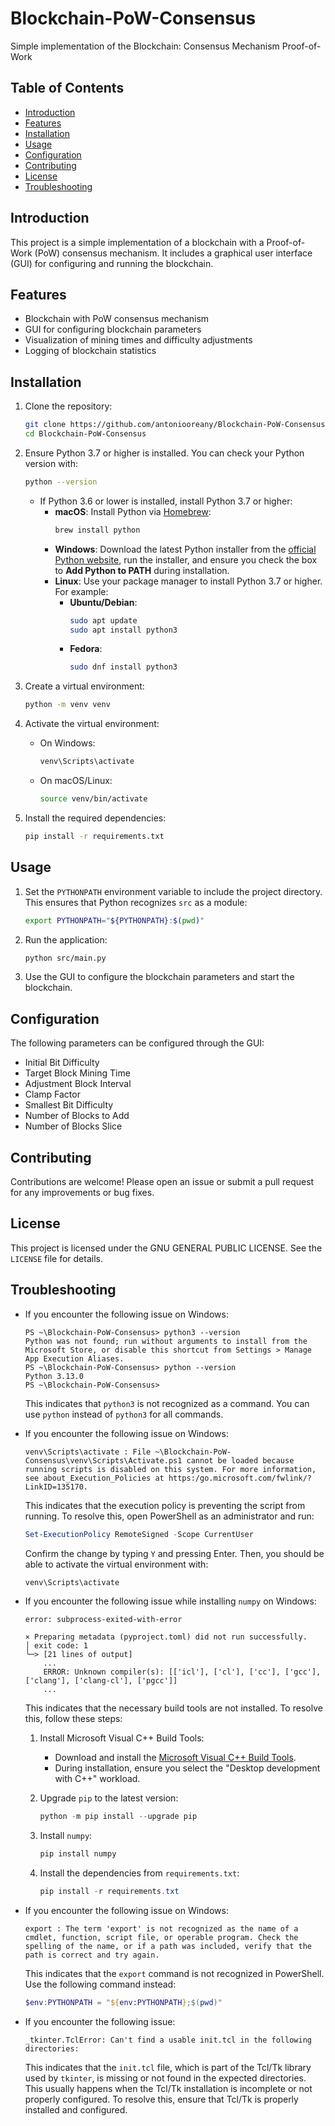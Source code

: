
# Blockchain-PoW-Consensus

Simple implementation of the Blockchain: Consensus Mechanism Proof-of-Work

## Table of Contents
- [Introduction](#introduction)
- [Features](#features)
- [Installation](#installation)
- [Usage](#usage)
- [Configuration](#configuration)
- [Contributing](#contributing)
- [License](#license)
- [Troubleshooting](#troubleshooting)

## Introduction
This project is a simple implementation of a blockchain with a Proof-of-Work (PoW) consensus mechanism. It includes a graphical user interface (GUI) for configuring and running the blockchain.

## Features
- Blockchain with PoW consensus mechanism
- GUI for configuring blockchain parameters
- Visualization of mining times and difficulty adjustments
- Logging of blockchain statistics

## Installation
1. Clone the repository:
    ```bash
    git clone https://github.com/antoniooreany/Blockchain-PoW-Consensus.git
    cd Blockchain-PoW-Consensus
    ```

2. Ensure Python 3.7 or higher is installed. You can check your Python version with:
    ```bash
    python --version
    ```
    - If Python 3.6 or lower is installed, install Python 3.7 or higher:
      - **macOS**: Install Python via [Homebrew](https://brew.sh/):
        ```bash
        brew install python
        ```
      - **Windows**: Download the latest Python installer from the [official Python website](https://www.python.org/downloads/), run the installer, and ensure you check the box to **Add Python to PATH** during installation.
      - **Linux**: Use your package manager to install Python 3.7 or higher. For example:
        - **Ubuntu/Debian**:
          ```bash
          sudo apt update
          sudo apt install python3
          ```
        - **Fedora**:
          ```bash
          sudo dnf install python3
          ```

3. Create a virtual environment:
    ```bash
    python -m venv venv
    ```

4. Activate the virtual environment:
    - On Windows:
        ```bash
        venv\Scripts\activate
        ```
    - On macOS/Linux:
        ```bash
        source venv/bin/activate
        ```

5. Install the required dependencies:
    ```bash
    pip install -r requirements.txt
    ```

## Usage

1. Set the `PYTHONPATH` environment variable to include the project directory. This ensures that Python recognizes `src` as a module:
    ```bash
    export PYTHONPATH="${PYTHONPATH}:$(pwd)"
    ```

2. Run the application:
    ```bash
    python src/main.py
    ```

3. Use the GUI to configure the blockchain parameters and start the blockchain.

## Configuration
The following parameters can be configured through the GUI:
- Initial Bit Difficulty
- Target Block Mining Time
- Adjustment Block Interval
- Clamp Factor
- Smallest Bit Difficulty
- Number of Blocks to Add
- Number of Blocks Slice

## Contributing
Contributions are welcome! Please open an issue or submit a pull request for any improvements or bug fixes.

## License
This project is licensed under the GNU GENERAL PUBLIC LICENSE. See the `LICENSE` file for details.

## Troubleshooting

- If you encounter the following issue on Windows:
    ```plaintext
    PS ~\Blockchain-PoW-Consensus> python3 --version
    Python was not found; run without arguments to install from the Microsoft Store, or disable this shortcut from Settings > Manage App Execution Aliases.
    PS ~\Blockchain-PoW-Consensus> python --version
    Python 3.13.0
    PS ~\Blockchain-PoW-Consensus>
    ```
    This indicates that `python3` is not recognized as a command. You can use `python` instead of `python3` for all commands.

- If you encounter the following issue on Windows:
    ```plaintext
    venv\Scripts\activate : File ~\Blockchain-PoW-Consensus\venv\Scripts\Activate.ps1 cannot be loaded because running scripts is disabled on this system. For more information,
    see about_Execution_Policies at https:/go.microsoft.com/fwlink/?LinkID=135170.
    ```
    This indicates that the execution policy is preventing the script from running. To resolve this, open PowerShell as an administrator and run:
    ```powershell
    Set-ExecutionPolicy RemoteSigned -Scope CurrentUser
    ```
    Confirm the change by typing `Y` and pressing Enter. Then, you should be able to activate the virtual environment with:
    ```powershell
    venv\Scripts\activate
    ```

- If you encounter the following issue while installing `numpy` on Windows:
    ```plaintext
    error: subprocess-exited-with-error

    × Preparing metadata (pyproject.toml) did not run successfully.
    │ exit code: 1
    ╰─> [21 lines of output]
        ...
        ERROR: Unknown compiler(s): [['icl'], ['cl'], ['cc'], ['gcc'], ['clang'], ['clang-cl'], ['pgcc']]
        ...
    ```
    This indicates that the necessary build tools are not installed. To resolve this, follow these steps:
    1. Install Microsoft Visual C++ Build Tools:
       - Download and install the [Microsoft Visual C++ Build Tools](https://visualstudio.microsoft.com/visual-cpp-build-tools/).
       - During installation, ensure you select the "Desktop development with C++" workload.

    2. Upgrade `pip` to the latest version:
       ```powershell
       python -m pip install --upgrade pip
       ```

    3. Install `numpy`:
       ```powershell
       pip install numpy
       ```

    4. Install the dependencies from `requirements.txt`:
       ```powershell
       pip install -r requirements.txt
       ```

- If you encounter the following issue on Windows:
    ```plaintext
    export : The term 'export' is not recognized as the name of a cmdlet, function, script file, or operable program. Check the spelling of the name, or if a path was included, verify that the path is correct and try again.
    ```
    This indicates that the `export` command is not recognized in PowerShell. Use the following command instead:
    ```powershell
    $env:PYTHONPATH = "${env:PYTHONPATH};$(pwd)"
    ```

- If you encounter the following issue:
    ```plaintext
    _tkinter.TclError: Can't find a usable init.tcl in the following directories:
    ```
    This indicates that the `init.tcl` file, which is part of the Tcl/Tk library used by `tkinter`, is missing or not found in the expected directories. This usually happens when the Tcl/Tk installation is incomplete or not properly configured. To resolve this, ensure that Tcl/Tk is properly installed and configured.